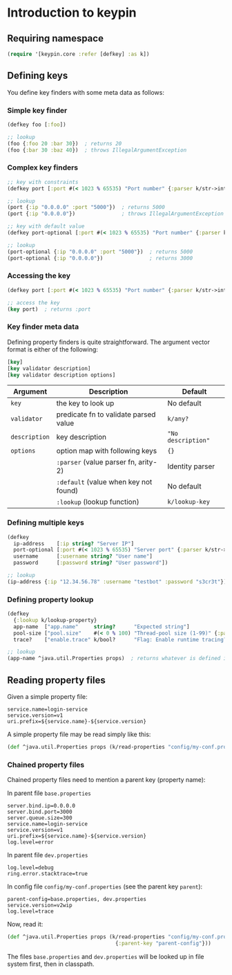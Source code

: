 # Introduction to keypin


## Requiring namespace

```clojure
(require '[keypin.core :refer [defkey] :as k])
```


## Defining keys

You define key finders with some meta data as follows:


### Simple key finder

```clojure
(defkey foo [:foo])

;; lookup
(foo {:foo 20 :bar 30})  ; returns 20
(foo {:bar 30 :baz 40})  ; throws IllegalArgumentException
```


### Complex key finders

```clojure
;; key with constraints
(defkey port [:port #(< 1023 % 65535) "Port number" {:parser k/str->int}])

;; lookup
(port {:ip "0.0.0.0" :port "5000"})  ; returns 5000
(port {:ip "0.0.0.0"})               ; throws IllegalArgumentException

;; key with default value
(defkey port-optional [:port #(< 1023 % 65535) "Port number" {:parser k/str->int :default 3000}])

;; lookup
(port-optional {:ip "0.0.0.0" :port "5000"})  ; returns 5000
(port-optional {:ip "0.0.0.0"})               ; returns 3000
```


### Accessing the key

```clojure
(defkey port [:port #(< 1023 % 65535) "Port number" {:parser k/str->int}])

;; access the key
(key port)  ; returns :port
```


### Key finder meta data

Defining property finders is quite straightforward. The argument vector format is either of the following:

```clojure
[key]
[key validator description]
[key validator description options]
```

| Argument      | Description                           | Default            |
|---------------|---------------------------------------|--------------------|
| `key`         | the key to look up                    | No default         |
| `validator`   | predicate fn to validate parsed value | `k/any?`           |
| `description` | key description                       | `"No description"` |
| `options`     | option map with following keys        | `{}`               |
|               | `:parser`  (value parser fn, arity-2) | Identity parser    |
|               | `:default` (value when key not found) | No default         |
|               | `:lookup`  (lookup function)          | `k/lookup-key`     |


### Defining multiple keys

```clojure
(defkey
  ip-address    [:ip string? "Server IP"]
  port-optional [:port #(< 1023 % 65535) "Server port" {:parser k/str->int :default 3000}]
  username      [:username string? "User name"]
  password      [:password string? "User password"])

;; lookup
(ip-address {:ip "12.34.56.78" :username "testbot" :password "s3cr3t"})
```


### Defining property lookup

```clojure
(defkey
  {:lookup k/lookup-property}
  app-name  ["app.name"     string?      "Expected string"]
  pool-size ["pool.size"    #(< 0 % 100) "Thread-pool size (1-99)" {:parser k/str->int}]
  trace?    ["enable.trace" k/bool?      "Flag: Enable runtime tracing?" {:parser k/str->bool :default true}])

;; lookup
(app-name ^java.util.Properties props)  ; returns whatever is defined in the properties file
```


## Reading property files

Given a simple property file:

```properties
service.name=login-service
service.version=v1
uri.prefix=${service.name}-${service.version}
```

A simple property file may be read simply like this:

```clojure
(def ^java.util.Properties props (k/read-properties "config/my-conf.properties"))
```


### Chained property files

Chained property files need to mention a parent key (property name):

In parent file `base.properties`

```properties
server.bind.ip=0.0.0.0
server.bind.port=3000
server.queue.size=300
service.name=login-service
service.version=v1
uri.prefix=${service.name}-${service.version}
log.level=error
```

In parent file `dev.properties`

```properties
log.level=debug
ring.error.stacktrace=true
```

In config file `config/my-conf.properties` (see the parent key `parent`):

```properties
parent-config=base.properties, dev.properties
service.version=v2wip
log.level=trace
```

Now, read it:

```clojure
(def ^java.util.Properties props (k/read-properties "config/my-conf.properties"
                                   {:parent-key "parent-config"}))
```

The files `base.properties` and `dev.properties` will  be looked up in file system first, then in classpath.
